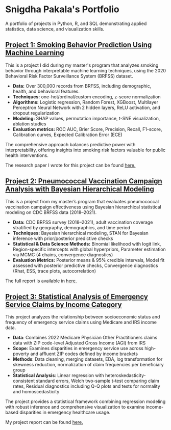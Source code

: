 # Snigdha Pakala's Portfolio
A portfolio of projects in Python, R, and SQL demonstrating applied statistics, data science, and visualization skills.

## [Project 1: Smoking Behavior Prediction Using Machine Learning](https://github.com/snigdhapakala/Smoking-Behavior-ML)

This is a project I did during my master's program that analyzes smoking behavior through interpretable machine learning techniques, using the 2020 Behavioral Risk Factor Surveillance System (BRFSS) dataset. 

- **Data:**  Over 300,000 records from BRFSS, including demographic, health, and behavioral features.
- **Techniques:** one-hot/ordinal/custom encoding, z-score normalization
- **Algorithms:** Logistic regression, Random Forest, XGBoost, Multilayer Perceptron Neural Network with 2 hidden layers, ReLU activation, and dropout regularization
- **Modeling:** SHAP values, permutation importance, t-SNE visualization, ablation studies
- **Evaluation metrics:** ROC AUC, Brier Score, Precision, Recall, F1-score, Calibration curves, Expected Calibration Error (ECE)  

The comprehensive approach balances predictive power with interpretability, offering insights into smoking risk factors valuable for public health interventions.

The research paper I wrote for this project can be found [here.](https://github.com/snigdhapakala/Smoking-Behavior-ML/blob/main/Research_Paper_Smoking_Behavior_ML.pdf)

## [Project 2: Pneumococcal Vaccination Campaign Analysis with Bayesian Hierarchical Modeling](https://github.com/snigdhapakala/Bayesian_Statistics_Vaccination_Campaign_Effectiveness)

This is a project from my master’s program that evaluates pneumococcal vaccination campaign effectiveness using Bayesian hierarchical statistical modeling on CDC BRFSS data (2018–2021).

- **Data:** CDC BRFSS survey (2018–2021), adult vaccination coverage stratified by geography, demographics, and time period  
- **Techniques:**  Bayesian hierarchical modeling, STAN for Bayesian inference with prior/posterior predictive checks  
- **Statistical & Data Science Methods:** Binomial likelihood with logit link, Region-specific intercepts with global hyperpriors, Parameter estimation via MCMC (4 chains, convergence diagnostics)  
- **Evaluation Metrics:** Posterior means & 95% credible intervals, Model fit assessed with posterior predictive checks, Convergence diagnostics (Rhat, ESS, trace plots, autocorrelation)  

The full report is available in [here.](https://github.com/snigdhapakala/Bayesian_Statistics_Vaccination_Campaign_Effectiveness/blob/main/Bayesian_Statistics_Report.pdf)

## [Project 3: Statistical Analysis of Emergency Service Claims by Income Category](https://github.com/snigdhapakala/Statistical-Analysis-Emergency-Claims-Income)

This project analyzes the relationship between socioeconomic status and frequency of emergency service claims using Medicare and IRS income data.

- **Data**: Combines 2022 Medicare Physician Other Practitioners claims data with ZIP code-level Adjusted Gross Income (AGI) from IRS
- **Scope**: Examines disparities in emergency service use across high-poverty and affluent ZIP codes defined by income brackets
- **Methods**: Data cleaning, merging datasets, EDA, log transformation for skewness reduction, normalization of claim frequencies per beneficiary group
- **Statistical Analysis**: Linear regression with heteroskedasticity-consistent standard errors, Welch two-sample t-test comparing claim rates, Residual diagnostics including Q-Q plots and tests for normality and homoscedasticity

The project provides a statistical framework combining regression modeling with robust inference and comprehensive visualization to examine income-based disparities in emergency healthcare usage.

My project report can be found [here.](https://github.com/snigdhapakala/Statistical-Analysis-Emergency-Claims-Income/blob/main/Paper_Statistical_Analysis_Emergency_Claims.pdf)
